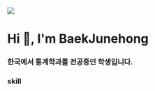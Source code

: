 <img src="https://capsule-render.vercel.app/api?type=Waving&color=F7EFE9&height=300&section=header&text=Baek%20Junehong&fontSize=50&animation=fadeIn&fontAlignY=30" />

<h1 align="left">Hi 👋, I'm BaekJunehong</h1>
<h3 align="left">한국에서 통계학과를 전공중인 학생입니다.</h3>



<h3 align="left">skill</h3>
<p align="left"><img src="https://img.shields.io/badge/TypeScript-3178C6?style=flat&logo=TypeScript&logoColor=white"/>
</p>

